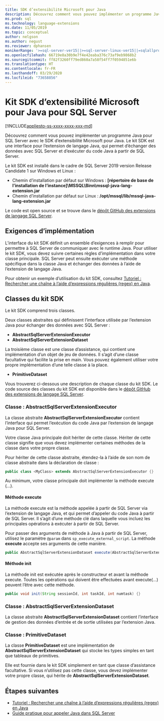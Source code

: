 ```yaml
---
title: SDK d’extensibilité Microsoft pour Java
description: Découvrez comment vous pouvez implémenter un programme Java pour SQL Server avec le SDK d’extensibilité Microsoft pour Java. Le kit SDK est une interface pour l’extension de langage Java, qui permet d’échanger des données avec SQL Server et d’exécuter du code Java à partir de SQL Server.
ms.prod: sql
ms.technology: language-extensions
ms.date: 11/05/2019
ms.topic: conceptual
author: nelgson
ms.author: negust
ms.reviewer: dphansen
monikerRange: '>=sql-server-ver15||>=sql-server-linux-ver15||=sqlallproducts-allversions'
ms.openlocfilehash: 66719e8a30b9e7f4e42eaba376c73af9eb9868b2
ms.sourcegitcommit: ff82f3260ff79ed860a7a58f54ff7f0594851e6b
ms.translationtype: HT
ms.contentlocale: fr-FR
ms.lasthandoff: 03/29/2020
ms.locfileid: "73658856"
---
```

# <a name="microsoft-extensibility-sdk-for-java-for-sql-server"></a>Kit SDK d’extensibilité Microsoft pour Java pour SQL Server
[!INCLUDE[appliesto-ss-xxxx-xxxx-xxx-md](../../includes/appliesto-ss-xxxx-xxxx-xxx-md.md)]

Découvrez comment vous pouvez implémenter un programme Java pour SQL Server avec le SDK d’extensibilité Microsoft pour Java. Le kit SDK est une interface pour l’extension de langage Java, qui permet d’échanger des données avec SQL Server et d’exécuter du code Java à partir de SQL Server.

Le kit SDK est installé dans le cadre de SQL Server 2019 version Release Candidate 1 sur Windows et Linux :

+ Chemin d’installation par défaut sur Windows : **[répertoire de base de l’installation de l’instance]\MSSQL\Binn\mssql-java-lang-extension.jar**
+ Chemin d’installation par défaut sur Linux : **/opt/mssql/lib/mssql-java-lang-extension.jar**

Le code est open source et se trouve dans le [dépôt GitHub des extensions de langage SQL Server](https://github.com/microsoft/sql-server-language-extensions).

## <a name="implementation-requirements"></a>Exigences d’implémentation

L’interface du kit SDK définit un ensemble d’exigences à remplir pour permettre à SQL Server de communiquer avec le runtime Java. Pour utiliser le kit SDK, vous devez suivre certaines règles d’implémentation dans votre classe principale. SQL Server peut ensuite exécuter une méthode spécifique dans la classe Java et échanger des données à l’aide de l’extension de langage Java.

Pour obtenir un exemple d’utilisation du kit SDK, consultez [Tutoriel : Rechercher une chaîne à l’aide d’expressions régulières (regex) en Java](../tutorials/search-for-string-using-regular-expressions-in-java.md).

## <a name="sdk-classes"></a>Classes du kit SDK

Le kit SDK comprend trois classes.

Deux classes abstraites qui définissent l’interface utilisée par l’extension Java pour échanger des données avec SQL Server :

- **AbstractSqlServerExtensionExecutor**
- **AbstractSqlServerExtensionDataset**

La troisième classe est une classe d’assistance, qui contient une implémentation d’un objet de jeu de données. Il s’agit d’une classe facultative qui facilite la prise en main. Vous pouvez également utiliser votre propre implémentation d’une telle classe à la place.

- **PrimitiveDataset**

Vous trouverez ci-dessous une description de chaque classe du kit SDK. Le code source des classes du kit SDK est disponible dans le [dépôt GitHub des extensions de langage SQL Server](https://github.com/microsoft/sql-server-language-extensions/tree/master/language-extensions/java/sdk).

### <a name="class-abstractsqlserverextensionexecutor"></a>Classe : AbstractSqlServerExtensionExecutor

La classe abstraite **AbstractSqlServerExtensionExecutor** contient l’interface qui permet l’exécution du code Java par l’extension de langage Java pour SQL Server.

Votre classe Java principale doit hériter de cette classe. Hériter de cette classe signifie que vous devez implémenter certaines méthodes de la classe dans votre propre classe.

Pour hériter de cette classe abstraite, étendez-la à l’aide de son nom de classe abstraite dans la déclaration de classe :

```java
public class <MyClass> extends AbstractSqlServerExtensionExecutor {}
```

Au minimum, votre classe principale doit implémenter la méthode execute (...).

#### <a name="method-execute"></a>Méthode execute

La méthode execute est la méthode appelée à partir de SQL Server via l’extension de langage Java, et qui permet d’appeler du code Java à partir de SQL Server. Il s’agit d’une méthode clé dans laquelle vous incluez les principales opérations à exécuter à partir de SQL Server.

Pour passer des arguments de méthode à Java à partir de SQL Server, utilisez le paramètre `@param` dans `sp_execute_external_script`. La méthode **execute** accepte ses arguments de cette manière.

```java
public AbstractSqlServerExtensionDataset execute(AbstractSqlServerExtensionDataset input, LinkedHashMap<String, Object> params)  {}
```

#### <a name="method-init"></a>Méthode init

La méthode init est exécutée après le constructeur et avant la méthode execute. Toutes les opérations qui doivent être effectuées avant execute(...) peuvent l’être avec cette méthode.

```java
public void init(String sessionId, int taskId, int numtask) {}
```

### <a name="class-abstractsqlserverextensiondataset"></a>Classe : AbstractSqlServerExtensionDataset

La classe abstraite **AbstractSqlServerExtensionDataset** contient l’interface de gestion des données d’entrée et de sortie utilisées par l’extension Java.


### <a name="class-primitivedataset"></a>Classe : PrimitiveDataset

La classe **PrimitiveDataset** est une implémentation de **AbstractSqlServerExtensionDataset** qui stocke les types simples en tant que tableaux de primitives.

Elle est fournie dans le kit SDK simplement en tant que classe d’assistance facultative. Si vous n’utilisez pas cette classe, vous devez implémenter votre propre classe, qui hérite de **AbstractSqlServerExtensionDataset**.  

## <a name="next-steps"></a>Étapes suivantes

+ [Tutoriel : Rechercher une chaîne à l’aide d’expressions régulières (regex) en Java](../tutorials/search-for-string-using-regular-expressions-in-java.md)
+ [Guide pratique pour appeler Java dans SQL Server](call-java-from-sql.md)
